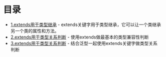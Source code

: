 # 目录

- [1.extends用于类型继承](1.TypeInherit.ts) - extends关键字用于类型继承，它可以让一个类继承另一个类的属性和方法。
- [2.extends用于类型关系判断](2.TypeDetermine1.ts) - 使用extends做最基本的类型兼容性判断
- [3.extends用于类型关系判断](3.TypeDetermine2.ts) - 结合泛型一起使用extends关键字做类型关系判断